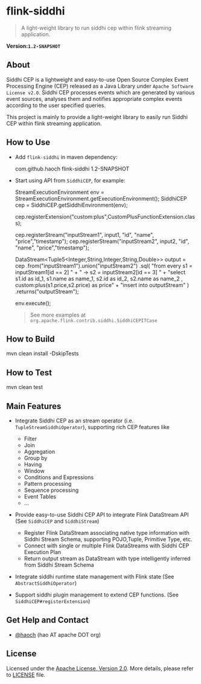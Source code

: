 
flink-siddhi
============

> A light-weight library to run siddhi cep within flink streaming application.

__Version:`1.2-SNAPSHOT`__

## About

Siddhi CEP is a lightweight and easy-to-use Open Source Complex Event Processing Engine (CEP) released as a Java Library under `Apache Software License v2.0`. 
Siddhi CEP processes events which are generated by various event sources, analyses them and notifies appropriate complex events according to the user specified queries. 

This project is mainly to provide a light-weight library to easily run Siddhi CEP within flink streaming application.
    
## How to Use

* Add `flink-siddhi` in maven dependency:

	<dependency>
        <groupId>com.github.haoch</groupId>
        <artifactId>flink-siddhi</artifactId>
        <version>1.2-SNAPSHOT</version>
    </dependency>
 
* Start using API from `SiddhiCEP`, for example:

     StreamExecutionEnvironment env = StreamExecutionEnvironment.getExecutionEnvironment();
     SiddhiCEP cep = SiddhiCEP.getSiddhiEnvironment(env);
    
     cep.registerExtension("custom:plus",CustomPlusFunctionExtension.class);
    
     cep.registerStream("inputStream1", input1, "id", "name", "price","timestamp");
     cep.registerStream("inputStream2", input2, "id", "name", "price","timestamp");
    
     DataStream<Tuple5<Integer,String,Integer,String,Double>> output = cep
     	.from("inputStream1").union("inputStream2")
     	.sql(
    		"from every s1 = inputStream1[id == 2] "
    		 + " -> s2 = inputStream2[id == 3] "
    		 + "select s1.id as id_1, s1.name as name_1, s2.id as id_2, s2.name as name_2 , custom:plus(s1.price,s2.price) as price"
    		 + "insert into outputStream"
    	)
    	.returns("outputStream");
    
     env.execute();
     
  > See more examples at `org.apache.flink.contrib.siddhi.SiddhiCEPITCase`
  
## How to Build

   mvn clean install -DskipTests
   
## How to Test

   mvn clean test

## Main Features

* Integrate Siddhi CEP as an stream operator (i.e. `TupleStreamSiddhiOperator`), supporting rich CEP features like
  * Filter
  * Join
  * Aggregation
  * Group by
  * Having
  * Window
  * Conditions and Expressions
  * Pattern processing
  * Sequence processing
  * Event Tables
  * ...
  
* Provide easy-to-use Siddhi CEP API to integrate Flink DataStream API (See `SiddhiCEP` and `SiddhiStream`)
  * Register Flink DataStream associating native type information with Siddhi Stream Schema, supporting POJO,Tuple, Primitive Type, etc.
  * Connect with single or multiple Flink DataStreams with Siddhi CEP Execution Plan
  * Return output stream as DataStream with type intelligently inferred from Siddhi Stream Schema
  
* Integrate siddhi runtime state management with Flink state (See `AbstractSiddhiOperator`)

* Support siddhi plugin management to extend CEP functions. (See `SiddhiCEP#registerExtension`)
     
## Get Help and Contact

* [@haoch](http://github.com/haoch) (hao AT apache DOT org)

## License

Licensed under the [Apache License, Version 2.0](http://www.apache.org/licenses/LICENSE-2.0). More details, please refer to [LICENSE](LICENSE) file.